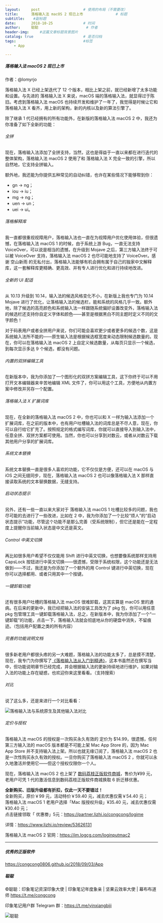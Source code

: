 ```yaml
---
layout:     post                    # 使用的布局（不需要改）
title:      落格输入法 macOS 2 现已上市               # 标题 
subtitle:    #副标题
date:       2018-10-25              # 时间
author:     聪聪                      # 作者
header-img:     #这篇文章标题背景图片
catalog: true                       # 是否归档
tags:                               #标签
    - App

---
```


##### 落格输入法 macOS 2 现已上市

作者：@lomyrjo

落格输入法 X 已经上架迭代了 12 个版本，相比上架之前，就已经新增了太多功能和设置。与先进的 落格输入法 X 来说，macOS 端的落格输入法，就显得过于陈旧。考虑到落格输入法 macOS 也持续开发和维护了一年了，我觉得是时候让它和落格输入法 X 看齐，用上新的架构，新的内核以及新的算法引擎了。

除了继承 1 代已经拥有的所有功能外，在新版的落格输入法 macOS 2 中，我还为你准备了如下全新的功能：

###### 全拼

现在，落格输入法添加了全拼支持，当然，这也是得益于一直以来都在进行迭代的整体架构，落格输入法 macOS 2 使用了和 落格输入法 X 完全一致的引擎，所以自然地，它支持全拼输入。

额外地，我还能为你提供五种常见的自动纠错，也许在某些情况下能够帮到你：

*   gn → ng；
*   iou → iu；
*   mg → ng；
*   uen → un；
*   uei → ui。

###### 落格解释库

我一直都很重视视障用户，落格输入法也一直在为视障用户优化使用体验，但很遗憾，在落格输入法 macOS 1 的时候，由于系统上游 Bug，一直无法支持 VoiceOver，可以说是相当的遗憾，在升级到 Mojave 之后，第三方输入法终于可以被 VoiceOver 支持，落格输入法 macOS 2 也尽可能地支持了 VoiceOver。感谢 空山新雨 的无私付出，落格输入法能够有机会拥有属于自己的独家中文解释库，这一套解释库更精确、更高效、并有专人进行优化和进行持续地改进。

###### 全新的 UI 配适

从 10.13 升级到 10.14，输入法的候选风格变化不小，在新版上我也专门为 10.14 Mojave 进行了优化，让落格输入法的候选栏，能和系统的风格几乎一致。额外地，除了候选的高亮颜色和系统输入法一样跟随系统偏好设置改变外，落格输入法的候选栏还支持你自定义字体和颜色——甚至是根据黑白不同主题时定义不同的文字颜色！

对于码表用户或者全拼用户来说，你们可能会喜欢更少或者更多的候选个数，这是系统输入法所不能的——原生输入法是根据候选框宽度来动态限制候选数量的。现在，你可以在落格输入法 macOS 2 上自定义候选数量，从每页只显示一个候选，到每次显示多达 9 个候选，都没有问题。

###### 内置的双拼编辑工具

在新版本中，我为你添加了一个图形化的双拼方案编辑工具，这下你终于可以不用打开文本编辑器来辛苦地编辑 XML 文件了，你可以用这个工具，方便地从内置方案中修改并另存一个配置。

###### 落格输入法 X 扩展词库

现在，在全新的落格输入法 macOS 2 中，你也可以和 X 一样为输入法添加一个扩展词库，在之前的版本中，也有用户吐槽输入法的词库总是不尽人意，现在，你可以自行给它扩充了。按照规定的格式编写词库，你就可以直接导入到输入法中，任意全拼、双拼方案都可使用。当然，你也可以分享到对数云，或者从对数云下载其他用户分享的扩展词库。

###### 系统文本替换

系统文本替换一直是很多人喜欢的功能，它不仅仅是方便，还可以在 macOS 与 iOS 之间无缝同步，现在，落格输入法 macOS 2 也可以像落格输入法 X 那样直接读取系统的文本替换数据，无缝支持。

###### 启动状态提示

另外，还有一些一直以来大家对于 落格输入法 macOS 1 吐槽比较多的问题，我也尽可能的去进行了一些改进，比如在 2 中，我为你添加了一个比较“烦人”的“启动状态提示”功能，尽管这个功能不是那么完善（受系统限制），但它还是能在一定程度上提醒你当前输入状态是中文还是英文。

###### Control 中英文切换

再比如很多用户希望不仅仅能用 Shift 进行中英文切换，也想要像系统那样支持用 CapsLock 按钮进行中英文切换——很遗憾，受限于系统权限，这个功能还是无法做到——不过，我还是为你添加了一个额外的用 Control 键进行中英切换，现在你可以选择都用、或者只用其中一个按键。 

###### 一键卸载功能

还有很多用户吐槽的落格输入法 macOS 很难卸载，这其实算是 macOS 里的通病。在后来的更新中，我已经把输入法的安装工具改为了 pkg 包，你可以用任意 pkg 包管理工具一键卸载落格输入法，总之，在新版本中，我为你添加了一个“一键卸载”的功能，点击一下，落格输入法就会彻底地从你的硬盘中消失，不留痕迹。（包括用户配置之类的所有内容）

###### 完善的功能说明文档

很多新老用户都很头疼的另一大难题，落格输入法的功能太多了，总是摸不清楚，现在，我专门为你撰写了[《落格输入法从入门到精通》](https://docs.logcg.com)，这本书虽然还在撰写当中，但功能说明章节已经完成，并会根据输入法的更新持续地进行维护，如果对输入法的功能上存在疑惑，也欢迎你来这里看看。（支持搜索）

###### 对比
说了这么多，还是来进行一个对比看看：

![落格输入法与系统原生及其他输入法对比](http://ww1.sinaimg.cn/large/9b84e6acgy1fwjnjewns1j21cu1xqdu5.jpg)

###### 定价与授权

落格输入法 macOS 的授权是一次购买永久有效的 定价为 $14.99，很遗憾，任何第三方输入法的 macOS 版本都是不可能上架 Mac App Store 的，因为 Mac App Store 并不支持输入法上架。所以也就无缘订阅了，落格输入法 macOS 2 也是一次性购买永久有效的授权。一旦你购买了落格输入法 macOS 2 ，你就可以永久地激活并使用它——但这个授权仅限你一个人。

现在，落格输入法 macOS 2 也上架了 [数码荔枝正版软件商城](https://partner.lizhi.io/congcong/logime)，售价为¥99 元，老用户可凭 1 代的激活信息到数码荔枝正版软件商城换取 6 折迁移优惠。

**全新购买、旧版升级都有折扣，仅此一天不要错过！**
<br>全新购买，原价￥99 元，活动特价￥59.40 元，减去优惠仅需￥54.40 元；
<br>落格输入法 macOS 1 老用户选择「Mac 版授权升级」¥35.40 元，减去优惠仅需¥30.40 元；
<br>点击链接领取「 优惠劵」5元：<https://partner.lizhi.io/congcong/logime>

详情：<https://www.lizhi.io/review/53626131>

落格输入法 macOS 2 官网：https://im.logcg.com/loginputmac2

---

##### 优秀的正版软件
<https://congcong0806.github.io/2018/09/03/App>

##### 聪聪
&copy;聪聪：印象笔记资深印象大使 | 印象笔记年度象亲 | 坚果云效率大使 | 幕布布道师 <https://t.me/congcong>

印象笔记用户群 Telegram 群：<https://t.me/yinxiangbiji>

![聪聪](https://i.v2ex.co/9dFf23f7.png)